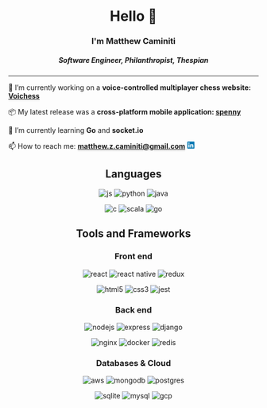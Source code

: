
<h1  align="center">Hello 👋</h1>

<h3  align="center">I'm Matthew Caminiti</h2>
<h5  align="center">Software Engineer, Philanthropist, Thespian</h1>

___

🔭 I’m currently working on a **voice-controlled multiplayer chess website: [Voichess](https://voichess.art)**

📦 My latest release was a **cross-platform mobile application: [spenny](https://apps.apple.com/ca/app/spenny/id1599181818)** 

🌱 I’m currently learning **Go** and **socket\.io**

📫 How to reach me: **matthew.z.caminiti@gmail.com** <a  href="https://www.linkedin.com/in/matthew-caminiti/"  target="blank"> <img  src="https://github.com/devicons/devicon/raw/master/icons/linkedin/linkedin-original.svg"  alt="linkedin"  height="15"  width="15" /> </a>


<h2  align="center"> Languages </h2>

<p  align="center">
<!-- <img  src="https://github.com/devicons/devicon/raw/master/icons/javascript/javascript-original.svg"  alt="js"  width="40"  height="40"/> -->
<img src="https://img.shields.io/badge/JavaScript-323330?style=for-the-badge&logo=javascript&logoColor=F7DF1E" alt="js" height="35"/>
<!-- <img  src="https://github.com/devicons/devicon/raw/master/icons/python/python-original.svg"  alt="python"  width="40"  height="40"/> -->
<img src="https://img.shields.io/badge/Python-FFD43B?style=for-the-badge&logo=python&logoColor=bue" alt="python" height="35"/>
<!-- <img  src="https://github.com/devicons/devicon/raw/master/icons/java/java-original.svg"  alt="java"  width="40"  height="40"/> -->
<img src="https://img.shields.io/badge/Java-ED8B00?style=for-the-badge&logo=java&logoColor=white" alt="java" height="35"/>
</p>
<p align="center">
<!-- <img  src="https://github.com/devicons/devicon/raw/master/icons/c/c-original.svg"  alt="c"  width="40"  height="40"/> -->
<img src="https://img.shields.io/badge/C-00599C?style=for-the-badge&logo=c&logoColor=white" alt="c" height="27"/>
<!-- <img  src="https://github.com/devicons/devicon/raw/master/icons/cplusplus/cplusplus-original.svg"  alt="c++"  width="40"  height="40"/> -->
<!-- <img src="https://img.shields.io/badge/C%2B%2B-00599C?style=for-the-badge&logo=c%2B%2B&logoColor=white" alt="c++" height="25"/> -->
<!-- <img  src="https://github.com/devicons/devicon/raw/master/icons/bash/bash-original.svg"  alt="bash"  width="40"  height="40"/> -->
<!-- <img src="https://img.shields.io/badge/Shell_Script-121011?style=for-the-badge&logo=gnu-bash&logoColor=white" alt="bash" height="25"/> -->
<!-- <img  src="https://github.com/devicons/devicon/raw/master/icons/scala/scala-original.svg"  alt="scala"  width="40"  height="40"> -->
<img src="https://img.shields.io/badge/Scala-DC322F?style=for-the-badge&logo=scala&logoColor=white" alt="scala" height="27"/>
<!-- <img  src="https://github.com/devicons/devicon/raw/master/icons/csharp/csharp-original.svg"  alt="c#"  width="40"  height="40"> -->
<!-- <img src="https://img.shields.io/badge/C%23-239120?style=for-the-badge&logo=c-sharp&logoColor=white" alt="c#" height="25"/> -->
<!-- <img  src="https://github.com/devicons/devicon/raw/master/icons/go/go-original.svg"  alt="go"  width="40"  height="40"/> -->
<img src="https://img.shields.io/badge/Go-00ADD8?style=for-the-badge&logo=go&logoColor=white" alt="go" height="27"/>
</p>

<h2  align="center"> Tools and Frameworks </h2>
<h3  align="center">Front end</h3>
<p  align="center">
<img src="https://img.shields.io/badge/React-20232A?style=for-the-badge&logo=react&logoColor=61DAFB" alt="react" height="35"/>
<!-- <img  src="https://github.com/devicons/devicon/raw/master/icons/react/react-original.svg"  alt="react"  width="40"  height="40"/> -->
<img src="https://img.shields.io/badge/React_Native-20232A?style=for-the-badge&logo=react&logoColor=61DAFB" alt="react native" height="35"/>
<img src="https://img.shields.io/badge/Redux-593D88?style=for-the-badge&logo=redux&logoColor=white" alt="redux" height="35"/>
<!-- <img  src="https://github.com/devicons/devicon/raw/master/icons/redux/redux-original.svg"  alt="redux"  width="40"  height="40"/> -->
</p>
<p align="center">
<img src="https://img.shields.io/badge/HTML5-E34F26?style=for-the-badge&logo=html5&logoColor=white" alt="html5" height="27"/>
<!-- <img  src="https://github.com/devicons/devicon/raw/master/icons/html5/html5-original.svg"  alt="html5"  width="40"  height="40"/> -->
<img src="https://img.shields.io/badge/CSS3-1572B6?style=for-the-badge&logo=css3&logoColor=white" alt="css3" height="27"/>
<!-- <img  src="https://github.com/devicons/devicon/raw/master/icons/css3/css3-original.svg"  alt="css3"  width="40"  height="40"/> -->
<img src="https://img.shields.io/badge/Jest-C21325?style=for-the-badge&logo=jest&logoColor=white" alt="jest" height="27"/>
<!-- <img  src="https://github.com/devicons/devicon/raw/master/icons/jest/jest-plain.svg"  alt="jest"  width="40"  height="40"/> -->
</p>

<h3  align="center">Back end</h3>
<p  align="center">
<!-- <img  src="https://github.com/devicons/devicon/raw/master/icons/nodejs/nodejs-original.svg"  alt="nodejs"  width="40"  height="40"/> -->
<img  src="https://img.shields.io/badge/Node.js-339933?style=for-the-badge&logo=nodedotjs&logoColor=white" alt="nodejs" height="35"/>
<!-- <img  src="https://github.com/devicons/devicon/raw/master/icons/express/express-original.svg"  alt="express"  width="40"  height="40"/> -->
<img  src="https://img.shields.io/badge/Express.js-000000?style=for-the-badge&logo=express&logoColor=white" alt="express" height="35"/>
<!-- <img  src="https://github.com/devicons/devicon/raw/master/icons/django/django-original.svg"  alt="django"  width="40"  height="40"/> -->
<img  src="https://img.shields.io/badge/Django-092E20?style=for-the-badge&logo=django&logoColor=green" alt="django" height="35"/>
</p>
<p align="center">
<!-- <img  src="https://github.com/devicons/devicon/raw/master/icons/nginx/nginx-original.svg"  alt="nginx"  width="40"  height="40"/> -->
<img  src="https://img.shields.io/badge/Nginx-009639?style=for-the-badge&logo=nginx&logoColor=white" alt="nginx" height="27"/>
<!-- <img  src="https://github.com/devicons/devicon/raw/master/icons/docker/docker-original.svg"  alt="docker"  width="40"  height="40"/> -->
<img  src="https://img.shields.io/badge/Docker-2CA5E0?style=for-the-badge&logo=docker&logoColor=white" alt="docker" height="27"/>
<!-- <img  src="https://github.com/devicons/devicon/raw/master/icons/redis/redis-original.svg"  alt="redis"  width="40"  height="40"/> -->
<img  src="https://img.shields.io/badge/redis-%23DD0031.svg?&style=for-the-badge&logo=redis&logoColor=white" alt="redis" height="27"/>
<!-- <img  src="https://github.com/devicons/devicon/raw/master/icons/apachekafka/apachekafka-original.svg"  alt="kafka"  width="40"  height="40"/> -->
<!-- <img  src="https://img.shields.io/badge/Apache_Kafka-231F20?style=for-the-badge&logo=apache-kafka&logoColor=white" alt="kafka" height="27"/> -->
<!-- <img  src="https://github.com/devicons/devicon/raw/master/icons/flask/flask-original.svg"  alt="flask"  width="40"  height="40"/> -->
<!-- <img  src="https://img.shields.io/badge/Flask-000000?style=for-the-badge&logo=flask&logoColor=white" alt="flask" height="27"/> -->
</p>

<h3  align="center">Databases & Cloud</h3>
<p  align="center">
<img  src="https://img.shields.io/badge/Amazon_AWS-FF9900?style=for-the-badge&logo=amazonaws&logoColor=white" alt="aws" height="35"/>
<!-- <img  src="https://github.com/devicons/devicon/raw/master/icons/mongodb/mongodb-original.svg"  alt="mongodb"  width="40"  height="40"/> -->
<img  src="https://img.shields.io/badge/MongoDB-4EA94B?style=for-the-badge&logo=mongodb&logoColor=white" alt="mongodb"  height="35"/>
<!-- <img  src="https://github.com/devicons/devicon/raw/master/icons/postgresql/postgresql-original.svg"  alt="postgres"  width="40"  height="40"/> -->
<img  src="https://img.shields.io/badge/PostgreSQL-316192?style=for-the-badge&logo=postgresql&logoColor=white" alt="postgres"  height="35"/>
</p>
<p align="center">
<!-- <img  src="https://github.com/devicons/devicon/raw/master/icons/sqlalchemy/sqlalchemy-original.svg"  alt="sqlalchemy"  width="40"  height="40"/> -->
<img  src="https://img.shields.io/badge/SQLite-07405E?style=for-the-badge&logo=sqlite&logoColor=white" alt="sqlite" height="27"/>
<!-- <img  src="https://github.com/devicons/devicon/raw/master/icons/mysql/mysql-original.svg"  alt="mysql"  width="40"  height="40"/> -->
<img  src="https://img.shields.io/badge/MySQL-005C84?style=for-the-badge&logo=mysql&logoColor=white" alt="mysql"  height="27"/>
<!-- <img  src="https://github.com/devicons/devicon/raw/master/icons/amazonwebservices/amazonwebservices-original.svg"  alt="aws"  width="40" height="40"/> -->
<img src="https://img.shields.io/badge/Google_Cloud-4285F4?style=for-the-badge&logo=google-cloud&logoColor=white" alt="gcp" height="27"/>
</p>
